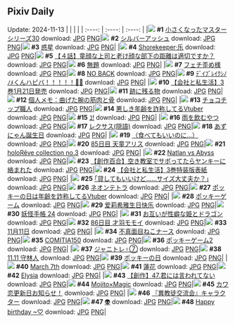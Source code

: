 ## Pixiv Daily
Update: 2024-11-13
|      |      |      |
| :----: | :----: | :----: |
|![](https://pixiv.microyu.workers.dev/c/240x480/img-master/img/2024/11/11/15/39/21/124196050_p0_master1200.jpg) **#1** [小さくなったマスターシリーズ30](https://www.pixiv.net/artworks/124196050) download: [JPG](https://pixiv.microyu.workers.dev/img-original/img/2024/11/11/15/39/21/124196050_p0.jpg) [PNG](https://pixiv.microyu.workers.dev/img-original/img/2024/11/11/15/39/21/124196050_p0.png)|![](https://pixiv.microyu.workers.dev/c/240x480/img-master/img/2024/11/11/00/00/31/124179990_p0_master1200.jpg) **#2** [シルバーアッシュ](https://www.pixiv.net/artworks/124179990) download: [JPG](https://pixiv.microyu.workers.dev/img-original/img/2024/11/11/00/00/31/124179990_p0.jpg) [PNG](https://pixiv.microyu.workers.dev/img-original/img/2024/11/11/00/00/31/124179990_p0.png)|![](https://pixiv.microyu.workers.dev/c/240x480/img-master/img/2024/11/11/00/07/52/124180676_p0_master1200.jpg) **#3** [惑星](https://www.pixiv.net/artworks/124180676) download: [JPG](https://pixiv.microyu.workers.dev/img-original/img/2024/11/11/00/07/52/124180676_p0.jpg) [PNG](https://pixiv.microyu.workers.dev/img-original/img/2024/11/11/00/07/52/124180676_p0.png)|
|![](https://pixiv.microyu.workers.dev/c/240x480/img-master/img/2024/11/11/00/00/41/124180042_p0_master1200.jpg) **#4** [Shorekeeper·乐](https://www.pixiv.net/artworks/124180042) download: [JPG](https://pixiv.microyu.workers.dev/img-original/img/2024/11/11/00/00/41/124180042_p0.jpg) [PNG](https://pixiv.microyu.workers.dev/img-original/img/2024/11/11/00/00/41/124180042_p0.png)|![](https://pixiv.microyu.workers.dev/c/240x480/img-master/img/2024/11/11/00/05/28/124180539_p0_master1200.jpg) **#5** [【４話】童顔な上司と老け顔な部下の距離は適切ですか？](https://www.pixiv.net/artworks/124180539) download: [JPG](https://pixiv.microyu.workers.dev/img-original/img/2024/11/11/00/05/28/124180539_p0.jpg) [PNG](https://pixiv.microyu.workers.dev/img-original/img/2024/11/11/00/05/28/124180539_p0.png)|![](https://pixiv.microyu.workers.dev/c/240x480/img-master/img/2024/11/12/13/14/32/124224845_p0_master1200.jpg) **#6** [無題](https://www.pixiv.net/artworks/124224845) download: [JPG](https://pixiv.microyu.workers.dev/img-original/img/2024/11/12/13/14/32/124224845_p0.jpg) [PNG](https://pixiv.microyu.workers.dev/img-original/img/2024/11/12/13/14/32/124224845_p0.png)|
|![](https://pixiv.microyu.workers.dev/c/240x480/img-master/img/2024/11/12/07/19/48/124219841_p0_master1200.jpg) **#7** [フェチ歪め様](https://www.pixiv.net/artworks/124219841) download: [JPG](https://pixiv.microyu.workers.dev/img-original/img/2024/11/12/07/19/48/124219841_p0.jpg) [PNG](https://pixiv.microyu.workers.dev/img-original/img/2024/11/12/07/19/48/124219841_p0.png)|![](https://pixiv.microyu.workers.dev/c/240x480/img-master/img/2024/11/12/00/00/34/124212132_p0_master1200.jpg) **#8** [NO BACK](https://www.pixiv.net/artworks/124212132) download: [JPG](https://pixiv.microyu.workers.dev/img-original/img/2024/11/12/00/00/34/124212132_p0.jpg) [PNG](https://pixiv.microyu.workers.dev/img-original/img/2024/11/12/00/00/34/124212132_p0.png)|![](https://pixiv.microyu.workers.dev/c/240x480/img-master/img/2024/11/12/00/00/06/124212013_p0_master1200.jpg) **#9** [ﾃﾞｲﾌﾞﾚｲｸｼﾉﾉﾒくんハピバ！！！！！🎂🎉](https://www.pixiv.net/artworks/124212013) download: [JPG](https://pixiv.microyu.workers.dev/img-original/img/2024/11/12/00/00/06/124212013_p0.jpg) [PNG](https://pixiv.microyu.workers.dev/img-original/img/2024/11/12/00/00/06/124212013_p0.png)|
|![](https://pixiv.microyu.workers.dev/c/240x480/img-master/img/2024/11/11/14/04/06/124194580_p0_master1200.jpg) **#10** [【会社と私生活】3巻1月21日発売](https://www.pixiv.net/artworks/124194580) download: [JPG](https://pixiv.microyu.workers.dev/img-original/img/2024/11/11/14/04/06/124194580_p0.jpg) [PNG](https://pixiv.microyu.workers.dev/img-original/img/2024/11/11/14/04/06/124194580_p0.png)|![](https://pixiv.microyu.workers.dev/c/240x480/img-master/img/2024/11/11/22/42/35/124208838_p0_master1200.jpg) **#11** [跡に残る物](https://www.pixiv.net/artworks/124208838) download: [JPG](https://pixiv.microyu.workers.dev/img-original/img/2024/11/11/22/42/35/124208838_p0.jpg) [PNG](https://pixiv.microyu.workers.dev/img-original/img/2024/11/11/22/42/35/124208838_p0.png)|![](https://pixiv.microyu.workers.dev/c/240x480/img-master/img/2024/11/12/06/00/08/124218845_p0_master1200.jpg) **#12** [個人メモ：曲げた腕の筋肉と骨](https://www.pixiv.net/artworks/124218845) download: [JPG](https://pixiv.microyu.workers.dev/img-original/img/2024/11/12/06/00/08/124218845_p0.jpg) [PNG](https://pixiv.microyu.workers.dev/img-original/img/2024/11/12/06/00/08/124218845_p0.png)|
|![](https://pixiv.microyu.workers.dev/c/240x480/img-master/img/2024/11/12/20/30/03/124233746_p0_master1200.jpg) **#13** [チョコチップ職人](https://www.pixiv.net/artworks/124233746) download: [JPG](https://pixiv.microyu.workers.dev/img-original/img/2024/11/12/20/30/03/124233746_p0.jpg) [PNG](https://pixiv.microyu.workers.dev/img-original/img/2024/11/12/20/30/03/124233746_p0.png)|![](https://pixiv.microyu.workers.dev/c/240x480/img-master/img/2024/11/11/21/12/19/124205476_p0_master1200.jpg) **#14** [悪しき年齢を詐称してるVtuber](https://www.pixiv.net/artworks/124205476) download: [JPG](https://pixiv.microyu.workers.dev/img-original/img/2024/11/11/21/12/19/124205476_p0.jpg) [PNG](https://pixiv.microyu.workers.dev/img-original/img/2024/11/11/21/12/19/124205476_p0.png)|![](https://pixiv.microyu.workers.dev/c/240x480/img-master/img/2024/11/11/01/18/23/124183179_p0_master1200.jpg) **#15** [ﾕ!](https://www.pixiv.net/artworks/124183179) download: [JPG](https://pixiv.microyu.workers.dev/img-original/img/2024/11/11/01/18/23/124183179_p0.jpg) [PNG](https://pixiv.microyu.workers.dev/img-original/img/2024/11/11/01/18/23/124183179_p0.png)|
|![](https://pixiv.microyu.workers.dev/c/240x480/img-master/img/2024/11/11/22/25/29/124208189_p0_master1200.jpg) **#16** [雨を飲むやつ](https://www.pixiv.net/artworks/124208189) download: [JPG](https://pixiv.microyu.workers.dev/img-original/img/2024/11/11/22/25/29/124208189_p0.jpg) [PNG](https://pixiv.microyu.workers.dev/img-original/img/2024/11/11/22/25/29/124208189_p0.png)|![](https://pixiv.microyu.workers.dev/c/240x480/img-master/img/2024/11/12/12/08/35/124223718_p0_master1200.jpg) **#17** [レクサス(隠語)](https://www.pixiv.net/artworks/124223718) download: [JPG](https://pixiv.microyu.workers.dev/img-original/img/2024/11/12/12/08/35/124223718_p0.jpg) [PNG](https://pixiv.microyu.workers.dev/img-original/img/2024/11/12/12/08/35/124223718_p0.png)|![](https://pixiv.microyu.workers.dev/c/240x480/img-master/img/2024/11/11/00/03/46/124180407_p0_master1200.jpg) **#18** [あずにゃん誕生日](https://www.pixiv.net/artworks/124180407) download: [JPG](https://pixiv.microyu.workers.dev/img-original/img/2024/11/11/00/03/46/124180407_p0.jpg) [PNG](https://pixiv.microyu.workers.dev/img-original/img/2024/11/11/00/03/46/124180407_p0.png)|
|![](https://pixiv.microyu.workers.dev/c/240x480/img-master/img/2024/11/12/12/00/04/124223469_p0_master1200.jpg) **#19** [（食べてもいいのに…）](https://www.pixiv.net/artworks/124223469) download: [JPG](https://pixiv.microyu.workers.dev/img-original/img/2024/11/12/12/00/04/124223469_p0.jpg) [PNG](https://pixiv.microyu.workers.dev/img-original/img/2024/11/12/12/00/04/124223469_p0.png)|![](https://pixiv.microyu.workers.dev/c/240x480/img-master/img/2024/11/11/15/43/50/124196118_p0_master1200.jpg) **#20** [85日目 天童アリス](https://www.pixiv.net/artworks/124196118) download: [JPG](https://pixiv.microyu.workers.dev/img-original/img/2024/11/11/15/43/50/124196118_p0.jpg) [PNG](https://pixiv.microyu.workers.dev/img-original/img/2024/11/11/15/43/50/124196118_p0.png)|![](https://pixiv.microyu.workers.dev/c/240x480/img-master/img/2024/11/11/00/01/03/124180110_p0_master1200.jpg) **#21** [holoRêve  collection no.3](https://www.pixiv.net/artworks/124180110) download: [JPG](https://pixiv.microyu.workers.dev/img-original/img/2024/11/11/00/01/03/124180110_p0.jpg) [PNG](https://pixiv.microyu.workers.dev/img-original/img/2024/11/11/00/01/03/124180110_p0.png)|
|![](https://pixiv.microyu.workers.dev/c/240x480/img-master/img/2024/11/11/15/39/25/124196052_p0_master1200.jpg) **#22** [Natlan vs Abyss](https://www.pixiv.net/artworks/124196052) download: [JPG](https://pixiv.microyu.workers.dev/img-original/img/2024/11/11/15/39/25/124196052_p0.jpg) [PNG](https://pixiv.microyu.workers.dev/img-original/img/2024/11/11/15/39/25/124196052_p0.png)|![](https://pixiv.microyu.workers.dev/c/240x480/img-master/img/2024/11/12/19/00/26/124231253_p0_master1200.jpg) **#23** [【創作百合】空き教室でサボってたらヤンキーに絡まれた](https://www.pixiv.net/artworks/124231253) download: [JPG](https://pixiv.microyu.workers.dev/img-original/img/2024/11/12/19/00/26/124231253_p0.jpg) [PNG](https://pixiv.microyu.workers.dev/img-original/img/2024/11/12/19/00/26/124231253_p0.png)|![](https://pixiv.microyu.workers.dev/c/240x480/img-master/img/2024/11/12/22/29/19/124237730_p0_master1200.jpg) **#24** [【会社と私生活】3巻特装版表紙](https://www.pixiv.net/artworks/124237730) download: [JPG](https://pixiv.microyu.workers.dev/img-original/img/2024/11/12/22/29/19/124237730_p0.jpg) [PNG](https://pixiv.microyu.workers.dev/img-original/img/2024/11/12/22/29/19/124237730_p0.png)|
|![](https://pixiv.microyu.workers.dev/c/240x480/img-master/img/2024/11/11/17/09/49/124197838_p0_master1200.jpg) **#25** [｢貸してもいいけど……サイズ大丈夫か？｣](https://www.pixiv.net/artworks/124197838) download: [JPG](https://pixiv.microyu.workers.dev/img-original/img/2024/11/11/17/09/49/124197838_p0.jpg) [PNG](https://pixiv.microyu.workers.dev/img-original/img/2024/11/11/17/09/49/124197838_p0.png)|![](https://pixiv.microyu.workers.dev/c/240x480/img-master/img/2024/11/12/19/32/22/124232169_p0_master1200.jpg) **#26** [ネオンテトラ](https://www.pixiv.net/artworks/124232169) download: [JPG](https://pixiv.microyu.workers.dev/img-original/img/2024/11/12/19/32/22/124232169_p0.jpg) [PNG](https://pixiv.microyu.workers.dev/img-original/img/2024/11/12/19/32/22/124232169_p0.png)|![](https://pixiv.microyu.workers.dev/c/240x480/img-master/img/2024/11/12/21/12/11/124235149_p0_master1200.jpg) **#27** [ポッキーの日は年齢を詐称してるVtuber](https://www.pixiv.net/artworks/124235149) download: [JPG](https://pixiv.microyu.workers.dev/img-original/img/2024/11/12/21/12/11/124235149_p0.jpg) [PNG](https://pixiv.microyu.workers.dev/img-original/img/2024/11/12/21/12/11/124235149_p0.png)|
|![](https://pixiv.microyu.workers.dev/c/240x480/img-master/img/2024/11/11/16/06/33/124196538_p0_master1200.jpg) **#28** [ポッキーゲーム](https://www.pixiv.net/artworks/124196538) download: [JPG](https://pixiv.microyu.workers.dev/img-original/img/2024/11/11/16/06/33/124196538_p0.jpg) [PNG](https://pixiv.microyu.workers.dev/img-original/img/2024/11/11/16/06/33/124196538_p0.png)|![](https://pixiv.microyu.workers.dev/c/240x480/img-master/img/2024/11/11/21/12/10/124205470_p0_master1200.jpg) **#29** [爱莉希雅生日快乐](https://www.pixiv.net/artworks/124205470) download: [JPG](https://pixiv.microyu.workers.dev/img-original/img/2024/11/11/21/12/10/124205470_p0.jpg) [PNG](https://pixiv.microyu.workers.dev/img-original/img/2024/11/11/21/12/10/124205470_p0.png)|![](https://pixiv.microyu.workers.dev/c/240x480/img-master/img/2024/11/11/00/03/40/124180397_p0_master1200.jpg) **#30** [妖怪手帳 24](https://www.pixiv.net/artworks/124180397) download: [JPG](https://pixiv.microyu.workers.dev/img-original/img/2024/11/11/00/03/40/124180397_p0.jpg) [PNG](https://pixiv.microyu.workers.dev/img-original/img/2024/11/11/00/03/40/124180397_p0.png)|
|![](https://pixiv.microyu.workers.dev/c/240x480/img-master/img/2024/11/11/18/25/49/124199841_p0_master1200.jpg) **#31** [お互いが性癖な姫とドラゴン](https://www.pixiv.net/artworks/124199841) download: [JPG](https://pixiv.microyu.workers.dev/img-original/img/2024/11/11/18/25/49/124199841_p0.jpg) [PNG](https://pixiv.microyu.workers.dev/img-original/img/2024/11/11/18/25/49/124199841_p0.png)|![](https://pixiv.microyu.workers.dev/c/240x480/img-master/img/2024/11/12/15/28/44/124226803_p0_master1200.jpg) **#32** [86日目 才羽モモイ](https://www.pixiv.net/artworks/124226803) download: [JPG](https://pixiv.microyu.workers.dev/img-original/img/2024/11/12/15/28/44/124226803_p0.jpg) [PNG](https://pixiv.microyu.workers.dev/img-original/img/2024/11/12/15/28/44/124226803_p0.png)|![](https://pixiv.microyu.workers.dev/c/240x480/img-master/img/2024/11/11/09/20/50/124190216_p0_master1200.jpg) **#33** [11月11日](https://www.pixiv.net/artworks/124190216) download: [JPG](https://pixiv.microyu.workers.dev/img-original/img/2024/11/11/09/20/50/124190216_p0.jpg) [PNG](https://pixiv.microyu.workers.dev/img-original/img/2024/11/11/09/20/50/124190216_p0.png)|
|![](https://pixiv.microyu.workers.dev/c/240x480/img-master/img/2024/11/11/21/11/46/124205458_p0_master1200.jpg) **#34** [不真面目ねこナース](https://www.pixiv.net/artworks/124205458) download: [JPG](https://pixiv.microyu.workers.dev/img-original/img/2024/11/11/21/11/46/124205458_p0.jpg) [PNG](https://pixiv.microyu.workers.dev/img-original/img/2024/11/11/21/11/46/124205458_p0.png)|![](https://pixiv.microyu.workers.dev/c/240x480/img-master/img/2024/11/12/00/00/46/124212185_p0_master1200.jpg) **#35** [COMITIA150](https://www.pixiv.net/artworks/124212185) download: [JPG](https://pixiv.microyu.workers.dev/img-original/img/2024/11/12/00/00/46/124212185_p0.jpg) [PNG](https://pixiv.microyu.workers.dev/img-original/img/2024/11/12/00/00/46/124212185_p0.png)|![](https://pixiv.microyu.workers.dev/c/240x480/img-master/img/2024/11/11/20/39/21/124204206_p0_master1200.jpg) **#36** [ポッキーゲーム2](https://www.pixiv.net/artworks/124204206) download: [JPG](https://pixiv.microyu.workers.dev/img-original/img/2024/11/11/20/39/21/124204206_p0.jpg) [PNG](https://pixiv.microyu.workers.dev/img-original/img/2024/11/11/20/39/21/124204206_p0.png)|
|![](https://pixiv.microyu.workers.dev/c/240x480/img-master/img/2024/11/11/11/11/13/124191698_p0_master1200.jpg) **#37** [ジャニトレ♀⑦](https://www.pixiv.net/artworks/124191698) download: [JPG](https://pixiv.microyu.workers.dev/img-original/img/2024/11/11/11/11/13/124191698_p0.jpg) [PNG](https://pixiv.microyu.workers.dev/img-original/img/2024/11/11/11/11/13/124191698_p0.png)|![](https://pixiv.microyu.workers.dev/c/240x480/img-master/img/2024/11/11/02/44/35/124185064_p0_master1200.jpg) **#38** [11.11 守林人](https://www.pixiv.net/artworks/124185064) download: [JPG](https://pixiv.microyu.workers.dev/img-original/img/2024/11/11/02/44/35/124185064_p0.jpg) [PNG](https://pixiv.microyu.workers.dev/img-original/img/2024/11/11/02/44/35/124185064_p0.png)|![](https://pixiv.microyu.workers.dev/c/240x480/img-master/img/2024/11/11/14/16/34/124194781_p0_master1200.jpg) **#39** [ポッキーの日](https://www.pixiv.net/artworks/124194781) download: [JPG](https://pixiv.microyu.workers.dev/img-original/img/2024/11/11/14/16/34/124194781_p0.jpg) [PNG](https://pixiv.microyu.workers.dev/img-original/img/2024/11/11/14/16/34/124194781_p0.png)|
|![](https://pixiv.microyu.workers.dev/c/240x480/img-master/img/2024/11/11/18/00/08/124198989_p0_master1200.jpg) **#40** [March 7th](https://www.pixiv.net/artworks/124198989) download: [JPG](https://pixiv.microyu.workers.dev/img-original/img/2024/11/11/18/00/08/124198989_p0.jpg) [PNG](https://pixiv.microyu.workers.dev/img-original/img/2024/11/11/18/00/08/124198989_p0.png)|![](https://pixiv.microyu.workers.dev/c/240x480/img-master/img/2024/11/11/14/11/43/124194705_p0_master1200.jpg) **#41** [蓮花](https://www.pixiv.net/artworks/124194705) download: [JPG](https://pixiv.microyu.workers.dev/img-original/img/2024/11/11/14/11/43/124194705_p0.jpg) [PNG](https://pixiv.microyu.workers.dev/img-original/img/2024/11/11/14/11/43/124194705_p0.png)|![](https://pixiv.microyu.workers.dev/c/240x480/img-master/img/2024/11/12/00/00/45/124212180_p0_master1200.jpg) **#42** [Elysia](https://www.pixiv.net/artworks/124212180) download: [JPG](https://pixiv.microyu.workers.dev/img-original/img/2024/11/12/00/00/45/124212180_p0.jpg) [PNG](https://pixiv.microyu.workers.dev/img-original/img/2024/11/12/00/00/45/124212180_p0.png)|
|![](https://pixiv.microyu.workers.dev/c/240x480/img-master/img/2024/11/12/20/01/29/124232944_p0_master1200.jpg) **#43** [【創作】47.君には言われてない](https://www.pixiv.net/artworks/124232944) download: [JPG](https://pixiv.microyu.workers.dev/img-original/img/2024/11/12/20/01/29/124232944_p0.jpg) [PNG](https://pixiv.microyu.workers.dev/img-original/img/2024/11/12/20/01/29/124232944_p0.png)|![](https://pixiv.microyu.workers.dev/c/240x480/img-master/img/2024/11/12/00/10/17/124212700_p0_master1200.jpg) **#44** [Mojito×Magic](https://www.pixiv.net/artworks/124212700) download: [JPG](https://pixiv.microyu.workers.dev/img-original/img/2024/11/12/00/10/17/124212700_p0.jpg) [PNG](https://pixiv.microyu.workers.dev/img-original/img/2024/11/12/00/10/17/124212700_p0.png)|![](https://pixiv.microyu.workers.dev/c/240x480/img-master/img/2024/11/11/16/10/00/124196599_p0_master1200.jpg) **#45** [カワ恋更新日お知らせ！](https://www.pixiv.net/artworks/124196599) download: [JPG](https://pixiv.microyu.workers.dev/img-original/img/2024/11/11/16/10/00/124196599_p0.jpg) [PNG](https://pixiv.microyu.workers.dev/img-original/img/2024/11/11/16/10/00/124196599_p0.png)|
|![](https://pixiv.microyu.workers.dev/c/240x480/img-master/img/2024/11/12/19/21/08/124231841_p0_master1200.jpg) **#46** [『異教徒交流会』キャラクター](https://www.pixiv.net/artworks/124231841) download: [JPG](https://pixiv.microyu.workers.dev/img-original/img/2024/11/12/19/21/08/124231841_p0.jpg) [PNG](https://pixiv.microyu.workers.dev/img-original/img/2024/11/12/19/21/08/124231841_p0.png)|![](https://pixiv.microyu.workers.dev/c/240x480/img-master/img/2024/11/11/08/09/35/124189356_p0_master1200.jpg) **#47** [👽](https://www.pixiv.net/artworks/124189356) download: [JPG](https://pixiv.microyu.workers.dev/img-original/img/2024/11/11/08/09/35/124189356_p0.jpg) [PNG](https://pixiv.microyu.workers.dev/img-original/img/2024/11/11/08/09/35/124189356_p0.png)|![](https://pixiv.microyu.workers.dev/c/240x480/img-master/img/2024/11/11/01/31/54/124183536_p0_master1200.jpg) **#48** [Happy birthday ~♡](https://www.pixiv.net/artworks/124183536) download: [JPG](https://pixiv.microyu.workers.dev/img-original/img/2024/11/11/01/31/54/124183536_p0.jpg) [PNG](https://pixiv.microyu.workers.dev/img-original/img/2024/11/11/01/31/54/124183536_p0.png)|

